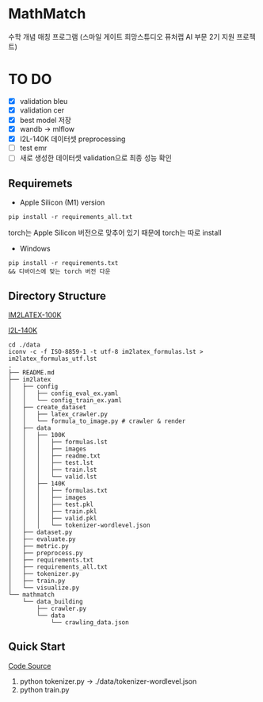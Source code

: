 # MathMatch
수학 개념 매칭 프로그램 (스마일 게이트 희망스튜디오 퓨처랩 AI 부문 2기 지원 프로젝트)

# TO DO
- [x] validation bleu
- [x] validation cer
- [x] best model 저장
- [x] wandb → mlflow
- [x] I2L-140K 데이터셋 preprocessing
- [ ] test emr
- [ ] 새로 생성한 데이터셋 validation으로 최종 성능 확인

## Requiremets
- Apple Silicon (M1) version
```
pip install -r requirements_all.txt
```
torch는 Apple Silicon 버전으로 맞추어 있기 때문에 torch는 따로 install 
- Windows
```
pip install -r requirements.txt
&& 디바이스에 맞는 torch 버전 다운
```

## Directory Structure
[IM2LATEX-100K](https://zenodo.org/record/56198#.YtPD1-xBzze)

[I2L-140K](https://untrix.github.io/i2l/)
```
cd ./data
iconv -c -f ISO-8859-1 -t utf-8 im2latex_formulas.lst > im2latex_formulas_utf.lst
.
├── README.md
├── im2latex
│   ├── config
│   │   ├── config_eval_ex.yaml
│   │   └── config_train_ex.yaml
│   ├── create_dataset
│   │   ├── latex_crawler.py
│   │   └── formula_to_image.py # crawler & render
│   ├── data
│   │   ├── 100K
│   │   │   ├── formulas.lst
│   │   │   ├── images
│   │   │   ├── readme.txt
│   │   │   ├── test.lst
│   │   │   ├── train.lst
│   │   │   └── valid.lst
│   │   ├── 140K
│   │   │   ├── formulas.txt
│   │   │   ├── images
│   │   │   ├── test.pkl
│   │   │   ├── train.pkl
│   │   │   ├── valid.pkl
│   │   │   └── tokenizer-wordlevel.json
│   ├── dataset.py
│   ├── evaluate.py
│   ├── metric.py
│   ├── preprocess.py
│   ├── requirements.txt
│   ├── requirements_all.txt
│   ├── tokenizer.py
│   ├── train.py
│   └── visualize.py
└── mathmatch
    └── data_building
        ├── crawler.py
        └── data
            └── crawling_data.json
```
## Quick Start
[Code Source](https://www.kaggle.com/code/younghoshin/finetuning-trocr)
1. python tokenizer.py -> ./data/tokenizer-wordlevel.json
2. python train.py
